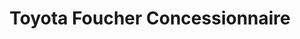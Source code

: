 ---
title: "Toyota Foucher Concessionnaire"
url: /avallon/toyota-foucher-concessionnaire/
shop: voiture
---